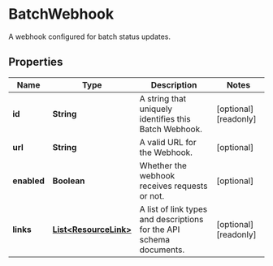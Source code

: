 

# BatchWebhook

A webhook configured for batch status updates.

## Properties

| Name | Type | Description | Notes |
|------------ | ------------- | ------------- | -------------|
|**id** | **String** | A string that uniquely identifies this Batch Webhook. |  [optional] [readonly] |
|**url** | **String** | A valid URL for the Webhook. |  [optional] |
|**enabled** | **Boolean** | Whether the webhook receives requests or not. |  [optional] |
|**links** | [**List&lt;ResourceLink&gt;**](ResourceLink.md) | A list of link types and descriptions for the API schema documents. |  [optional] [readonly] |



